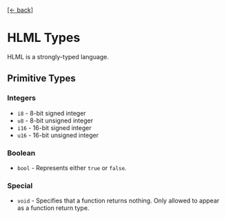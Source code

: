 [[← back]](./README.md)

# HLML Types

HLML is a strongly-typed language.

## Primitive Types

### Integers
- `i8` - 8-bit signed integer
- `u8` - 8-bit unsigned integer
- `i16` - 16-bit signed integer
- `u16` - 16-bit unsigned integer

### Boolean
- `bool` - Represents either `true` or `false`.

### Special
- `void` - Specifies that a function returns nothing. Only allowed to appear as a function return type.